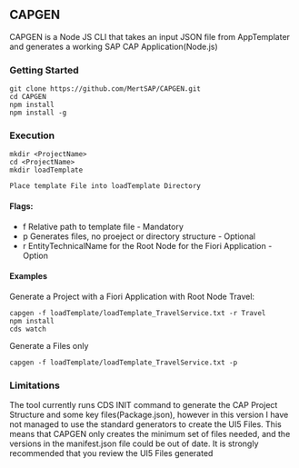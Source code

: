 ## CAPGEN
CAPGEN is a Node JS CLI that takes an input JSON file from AppTemplater and generates a working SAP CAP Application(Node.js)

### Getting Started
```
git clone https://github.com/MertSAP/CAPGEN.git
cd CAPGEN
npm install
npm install -g
```

### Execution
```
mkdir <ProjectName>
cd <ProjectName>
mkdir loadTemplate

Place template File into loadTemplate Directory
```

#### Flags:
  - f Relative path to template file - Mandatory
  - p Generates files, no proeject or directory structure - Optional
  - r EntityTechnicalName for the Root Node for the Fiori Application - Option

#### Examples
Generate a Project with a Fiori Application with Root Node Travel:
```
capgen -f loadTemplate/loadTemplate_TravelService.txt -r Travel
npm install
cds watch
```
Generate a Files only
```
capgen -f loadTemplate/loadTemplate_TravelService.txt -p
```
### Limitations
The tool currently runs CDS INIT command to generate the CAP Project Structure and some key files(Package.json), however in this version I have not managed to use the standard generators to create the UI5 Files. This means that CAPGEN only creates the minimum set of files needed, and the versions in the manifest.json file could be out of date. It is strongly recommended that you review the UI5 Files generated
